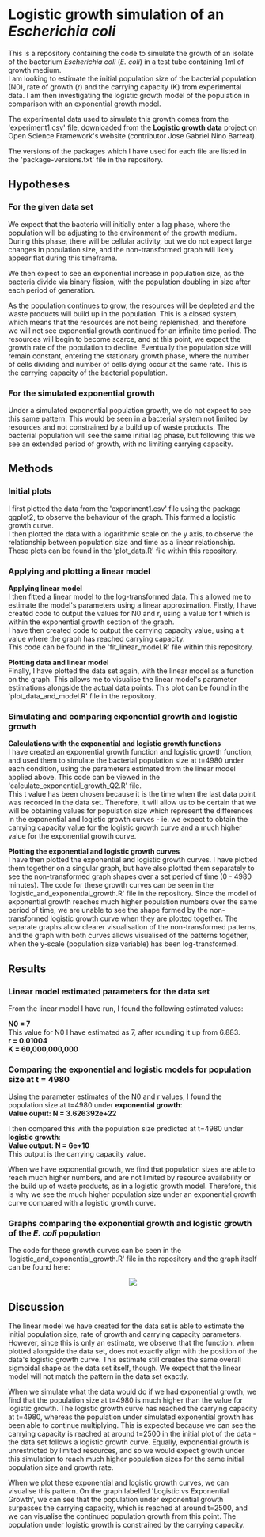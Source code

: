 # Logistic growth simulation of an *Escherichia coli*
This is a repository containing the code to simulate the growth of an isolate of the bacterium *Escherichia coli* (*E. coli*) in a test tube containing 1ml of growth medium.
<br>
I am looking to estimate the initial population size of the bacterial population (N0), rate of growth (r) and the carrying capacity (K) from experimental data. I am then investigating the logistic growth model of the population in comparison with an exponential growth model.

The experimental data used to simulate this growth comes from the 'experiment1.csv' file, downloaded from the **Logistic growth data** project on Open Science Framework's website (contributor Jose Gabriel Nino Barreat).

The versions of the packages which I have used for each file are listed in the 'package-versions.txt' file in the repository.


## Hypotheses
### For the given data set
We expect that the bacteria will initially enter a lag phase, where the population will be adjusting to the environment of the growth medium. During this phase, there will be cellular activity, but we do not expect large changes in population size, and the non-transformed graph will likely appear flat during this timeframe.

We then expect to see an exponential increase in population size, as the bacteria divide via binary fission, with the population doubling in size after each period of generation.

As the population continues to grow, the resources will be depleted and the waste products will build up in the population. This is a closed system, which means that the resources are not being replenished, and therefore we will not see exponential growth continued for an infinite time period. The resources will begin to become scarce, and at this point, we expect the growth rate of the population to decline. Eventually the population size will remain constant, entering the stationary growth phase, where the number of cells dividing and number of cells dying occur at the same rate. This is the carrying capacity of the bacterial population.

### For the simulated exponential growth
Under a simulated exponential population growth, we do not expect to see this same pattern. This would be seen in a bacterial system not limited by resources and not constrained by a build up of waste products. The bacterial population will see the same initial lag phase, but following this we see an extended period of growth, with no limiting carrying capacity.

## Methods
### Initial plots
I first plotted the data from the 'experiment1.csv' file using the package ggplot2, to observe the behaviour of the graph. This formed a logistic growth curve.
<br>
I then plotted the data with a logarithmic scale on the y axis, to observe the relationship between population size and time as a linear relationship. 
<br>
These plots can be found in the 'plot_data.R' file within this repository. 

### Applying and plotting a linear model
**Applying linear model**
<br>
I then fitted a linear model to the log-transformed data. This allowed me to estimate the model's parameters using a linear approximation. Firstly, I have created code to output the values for N0 and r, using a value for t which is within the exponential growth section of the graph.
<br>
I have then created code to output the carrying capacity value, using a t value where the graph has reached carrying capacity.
<br>
This code can be found in the 'fit_linear_model.R' file within this repository.

**Plotting data and linear model**
<br>
Finally, I have plotted the data set again, with the linear model as a function on the graph. This allows me to visualise the linear model's parameter estimations alongside the actual data points. This plot can be found in the 'plot_data_and_model.R' file in the repository.

### Simulating and comparing exponential growth and logistic growth
**Calculations with the exponential and logistic growth functions**
<br>
I have created an exponential growth function and logistic growth function, and used them to simulate the bacterial population size at t=4980 under each condition, using the parameters estimated from the linear model applied above. This code can be viewed in the 'calculate_exponential_growth_Q2.R' file.
<br>
This t value has been chosen because it is the time when the last data point was recorded in the data set. Therefore, it will allow us to be certain that we will be obtaining values for population size which represent the differences in the exponential and logistic growth curves - ie. we expect to obtain the carrying capacity value for the logistic growth curve and a much higher value for the exponential growth curve.

**Plotting the exponential and logistic growth curves**
<br>
I have then plotted the exponential and logistic growth curves. I have plotted them together on a singular graph, but have also plotted them separately to see the non-transformed graph shapes over a set period of time (0 - 4980 minutes). The code for these growth curves can be seen in the 'logistic_and_exponential_growth.R' file in the repository.
Since the model of exponential growth reaches much higher population numbers over the same period of time, we are unable to see the shape formed by the non-transformed logistic growth curve when they are plotted together. The separate graphs allow clearer visualisation of the non-transformed patterns, and the graph with both curves allows visualised of the patterns together, when the y-scale (population size variable) has been log-transformed.


## Results
### Linear model estimated parameters for the data set
From the linear model I have run, I found the following estimated values:

**N0 = 7**
<br>
This value for N0 I have estimated as 7, after rounding it up from 6.883.
<br>
**r = 0.01004**
<br>
**K = 60,000,000,000**


### Comparing the exponential and logistic models for population size at t = 4980
Using the parameter estimates of the N0 and r values, I found the population size at t=4980 under **exponential growth**:
<br>
**Value ouput: N = 3.626392e+22**
<br>

I then compared this with the population size predicted at t=4980 under **logistic growth**:
<br>
**Value output: N = 6e+10**
<br>
This output is the carrying capacity value.

When we have exponential growth, we find that population sizes are able to reach much higher numbers, and are not limited by resource availability or the build up of waste products, as in a logistic growth model. Therefore, this is why we see the much higher population size under an exponential growth curve compared with a logistic growth curve.


### Graphs comparing the exponential growth and logistic growth of the *E. coli* population
The code for these growth curves can be seen in the 'logistic_and_exponential_growth.R' file in the repository and the graph itself can be found here:

  <p align="center">
     <img src="https://github.com/amccarthykerrigan/logistic_growth/blob/eae22840c2ca41bd69f241428698e76a03b19e22/logistic_and_exponential_growth_graphs.jpeg">
  </p> 



## Discussion
The linear model we have created for the data set is able to estimate the initial population size, rate of growth and carrying capacity parameters. However, since this is only an estimate, we observe that the function, when plotted alongside the data set, does not exactly align with the position of the data's logistic growth curve. This estimate still creates the same overall sigmoidal shape as the data set itself, though. We expect that the linear model will not match the pattern in the data set exactly.

When we simulate what the data would do if we had exponential growth, we find that the population size at t=4980 is much higher than the value for logistic growth. The logistic growth curve has reached the carrying capacity at t=4980, whereas the population under simulated exponential growth has been able to continue multiplying. This is expected because we can see the carrying capacity is reached at around t=2500 in the initial plot of the data - the data set follows a logistic growth curve. Equally, exponential growth is unrestricted by limited resources, and so we would expect growth under this simulation to reach much higher population sizes for the same initial population size and growth rate.

When we plot these exponential and logistic growth curves, we can visualise this pattern. On the graph labelled 'Logistic vs Exponential Growth', we can see that the population under exponential growth surpasses the carrying capacity, which is reached at around t=2500, and we can visualise the continued population growth from this point. The population under logistic growth is constrained by the carrying capacity. 






